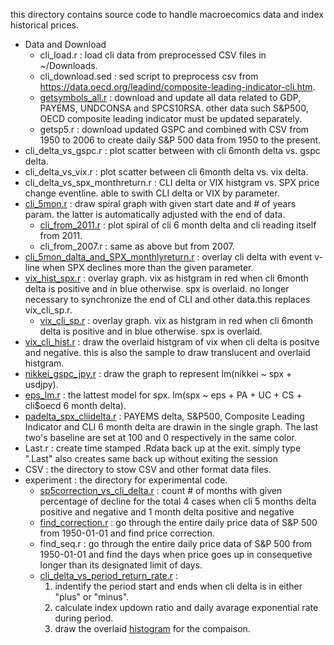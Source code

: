 
this directory contains source code to handle macroecomics data and index historical prices.
* Data and Download
  * cli_load.r : load cli data from preprocessed CSV files in ~/Downloads.
  * cli_download.sed : sed script to preprocess csv from https://data.oecd.org/leadind/composite-leading-indicator-cli.htm.
  * [getsymbols_all.r](http://00819.blogspot.com/2018/09/prepare-data-getsymbols-autoarima.html) : download and update all data related to GDP, PAYEMS, UNDCONSA and SPCS10RSA. other data such S&P500, OECD composite leading indicator must be updated separately.
  * getsp5.r : download updated GSPC and combined with CSV from 1950 to 2006 to create daily S&P 500 data from 1950 to the present.
* cli_delta_vs_gspc.r : plot scatter between with cli 6month delta vs. gspc delta.
* cli_delta_vs_vix.r : plot scatter between cli 6month delta vs. vix delta.
* cli_delta_vs_spx_monthreturn.r : CLI delta or VIX histgram vs. SPX price change eventline. able to swith CLI delta or VIX by parameter.
* [cli_5mon.r](https://00819.blogspot.com/2019/05/cli5monr-draw-spiral-graph-of-cli-5.html) : draw spiral graph with given start date and # of years param. the latter is automatically adjusted with the end of data.
  * [cli_from_2011.r](https://00819.blogspot.com/2019/03/vix-cli-6-month-delta-and-s.html) : plot spiral of cli 6 month delta and cli reading itself from 2011.
  * cli_from_2007.r : same as above but from 2007.
* [cli_5mon_dalta_and_SPX_monthlyreturn.r](https://00819.blogspot.com/2019/05/cli-5-month-delta-vs-spx-decline.html) : overlay cli delta with event v-line when SPX declines more than the given parameter.
* [vix_hist_spx.r](https://00819.blogspot.com/2019/03/vix-cli-6-month-delta-and-s.html) : overlay graph. vix as histgram in red when cli 6month delta is positive and in blue otherwise. spx is overlaid. no longer necessary to synchronize the end of CLI and other data.this replaces vix_cli_sp.r.
  * [vix_cli_sp.r](https://00819.blogspot.com/2019/03/vix-cli-6-month-delta-and-s.html) : overlay graph. vix as histgram in red when cli 6month delta is positive and in blue otherwise. spx is overlaid.
* [vix_cli_hist.r](https://00819.blogspot.com/2019/03/vix-vs-cli-6-month-delta.html) : draw the overlaid  histgram of vix when cli delta is positve and negative. this is also the sample to draw translucent and overlaid histgram.
* [nikkei_gspc_jpy.r](https://00819.blogspot.com/2018/02/calculate-nikkei225-vol3.html) : draw the graph to represent lm(nikkei ~ spx + usdjpy).
* [eps_lm.r](http://00819.blogspot.com/2019/03/new-model-cli-6-month-delta-eps-pa-uc.html) : the lattest model for spx. lm(spx ~ eps + PA + UC + CS + cli$oecd 6 month delta).
* [padelta_spx_cliidelta.r](http://00819.blogspot.com/2019/02/plot-abline-eps-gspc.html) : PAYEMS delta, S&P500, Composite Leading Indicator and CLI 6 month delta are drawin in the single graph. The last two's baseline are set at 100 and 0 respectively in the same color.
* Last.r : create time stamped .Rdata back up at the exit. simply type ".Last" also creates same back up without exiting the session
* CSV : the directory to stow CSV and other format data files.
* experiment : the directory for experimental code.
  * [sp5correction_vs_cli_delta.r](https://00819.blogspot.com/2019/05/cli-5-month-delta-and-1-month-delta-vs.html) : count # of months with given percentage of decline for the total 4 cases when cli 5 months delta positive and negative and 1 month delta positive and negative
  * [find_correction.r](https://pbs.twimg.com/media/D7OJEIEVUAYnOzO.jpg) : go through the entire daily price data of S&P 500 from 1950-01-01 and find price correction.
  * find_seq.r : go through the entire daily price data of S&P 500 from 1950-01-01 and find the days when price goes up in consequetive longer than its designated limit of days.
  * [cli_delta_vs_period_return_rate.r](https://00819.blogspot.com/2019/06/s-500-performance-comparison-between.html) :
    1. indentify the period start and ends when cli delta is in either "plus" or "minus".
    1. calculate index updown ratio and daily avarage exponential rate during period.
    1. draw the overlaid [histogram](https://00819.blogspot.com/2019/06/histogram-performance-comparison.html) for the compaison.
